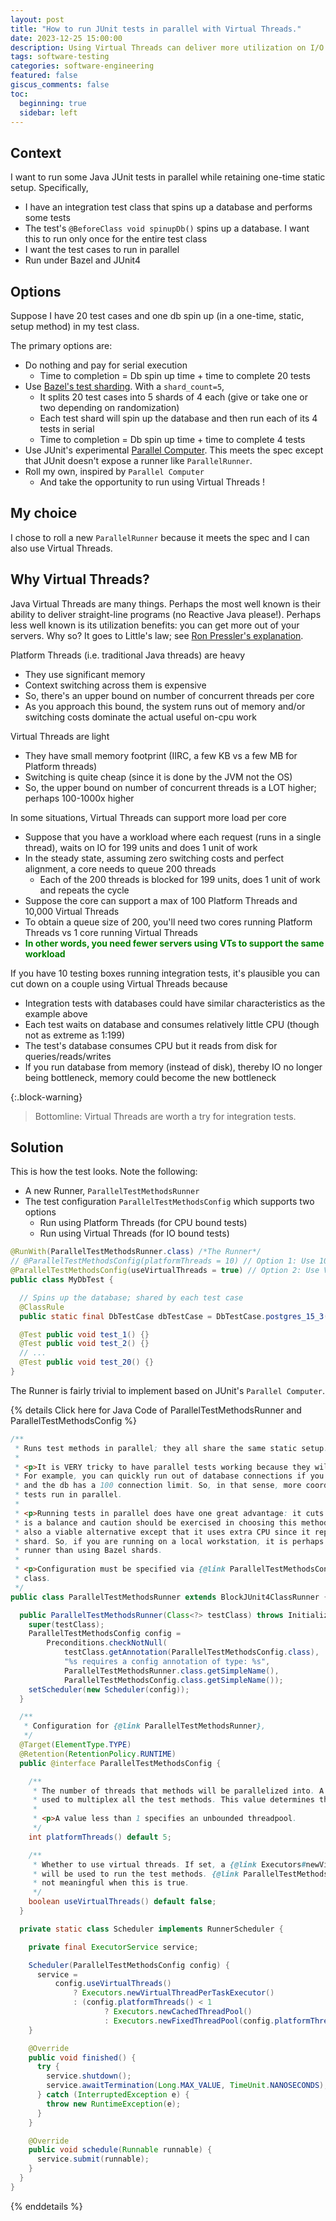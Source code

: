 ```yaml
---
layout: post
title: "How to run JUnit tests in parallel with Virtual Threads."
date: 2023-12-25 15:00:00
description: Using Virtual Threads can deliver more utilization on I/O bound tasks.
tags: software-testing
categories: software-engineering
featured: false
giscus_comments: false
toc:
  beginning: true
  sidebar: left
---
```


## Context

I want to run some Java JUnit tests in parallel while retaining one-time static setup. Specifically,
* I have an integration test class that spins up a database and performs some tests
* The test's `@BeforeClass void spinupDb()` spins up a database. I want this to run only once for the entire test class
* I want the test cases to run in parallel
* Run under Bazel and JUnit4

## Options

Suppose I have 20 test cases and one db spin up (in a one-time, static, setup method) in my test class.

The primary options are:
* Do nothing and pay for serial execution
  * Time to completion = Db spin up time + time to complete 20 tests
* Use [Bazel's test sharding](https://bazel.build/reference/test-encyclopedia#test-sharding). With a `shard_count=5`,
  * It splits 20 test cases into 5 shards of 4 each (give or take one or two depending on randomization)
  * Each test shard will spin up the database and then run each of its 4 tests in serial
  * Time to completion = Db spin up time + time to complete 4 tests
* Use JUnit's experimental [Parallel Computer](https://github.com/junit-team/junit4/blob/main/src/main/java/org/junit/experimental/ParallelComputer.java). This meets the spec except that JUnit doesn't expose a runner like `ParallelRunner`.
* Roll my own, inspired by `Parallel Computer`
  * And take the opportunity to run using Virtual Threads !

## My choice

I chose to roll a new `ParallelRunner` because it meets the spec and I can also use Virtual Threads.

## Why Virtual Threads?

Java Virtual Threads are many things. Perhaps the most well known is their ability to deliver straight-line programs (no Reactive Java please!). Perhaps less well known is its utilization benefits: you can get more out of your servers. Why so? It goes to Little's law; see [Ron Pressler's explanation](https://www.youtube.com/watch?v=YQ6EpIk7KgY).

Platform Threads (i.e. traditional Java threads) are heavy
* They use significant memory 
* Context switching across them is expensive
* So, there's an upper bound on number of concurrent threads per core
* As you approach this bound, the system runs out of memory and/or switching costs dominate the actual useful on-cpu work

Virtual Threads are light
* They have small memory footprint (IIRC, a few KB vs a few MB for Platform threads)
* Switching is quite cheap (since it is done by the JVM not the OS)
* So, the upper bound on number of concurrent threads is a LOT higher; perhaps 100-1000x higher

In some situations, Virtual Threads can support more load per core
* Suppose that you have a workload where each request (runs in a single thread), waits on IO for 199 units and does 1 unit of work
* In the steady state, assuming zero switching costs and perfect alignment, a core needs to queue 200 threads
  * Each of the 200 threads is blocked for 199 units, does 1 unit of work and repeats the cycle
* Suppose the core can support a max of 100 Platform Threads and 10,000 Virtual Threads
* To obtain a queue size of 200, you'll need two cores running Platform Threads vs 1 core running Virtual Threads
* <span style="color:green; font-weight:bold;">In other words, you need fewer servers using VTs to support the same workload</span>

If you have 10 testing boxes running integration tests, it's plausible you can cut down on a couple using Virtual Threads because
* Integration tests with databases could have similar characteristics as the example above
* Each test waits on database and consumes relatively little CPU (though not as extreme as 1:199)
* The test's database consumes CPU but it reads from disk for queries/reads/writes
* If you run database from memory (instead of disk), thereby IO no longer being bottleneck, memory could become the new bottleneck

{:.block-warning}
> Bottomline: Virtual Threads are worth a try for integration tests.


## Solution

This is how the test looks. Note the following:
* A new Runner, `ParallelTestMethodsRunner`
* The test configuration `ParallelTestMethodsConfig` which supports two options
  * Run using Platform Threads (for CPU bound tests)
  * Run using Virtual Threads (for IO bound tests)

```java
@RunWith(ParallelTestMethodsRunner.class) /*The Runner*/
// @ParallelTestMethodsConfig(platformThreads = 10) // Option 1: Use 10 Platform Threads
@ParallelTestMethodsConfig(useVirtualThreads = true) // Option 2: Use Virtual Threads
public class MyDbTest {

  // Spins up the database; shared by each test case
  @ClassRule
  public static final DbTestCase dbTestCase = DbTestCase.postgres_15_3();

  @Test public void test_1() {}
  @Test public void test_2() {}
  // ...
  @Test public void test_20() {}
}
```

The Runner is fairly trivial to implement based on JUnit's `Parallel Computer`.

{% details Click here for Java Code of ParallelTestMethodsRunner and ParallelTestMethodsConfig %}


```java
/**
 * Runs test methods in parallel; they all share the same static setup.
 *
 * <p>It is VERY tricky to have parallel tests working because they will run into resource issues.
 * For example, you can quickly run out of database connections if you have 100 tests in parallel
 * and the db has a 100 connection limit. So, in that sense, more coordination is required to have
 * tests run in parallel.
 *
 * <p>Running tests in parallel does have one great advantage: it cuts down iteration time. So, it
 * is a balance and caution should be exercised in choosing this method. Test sharding in Bazel is
 * also a viable alternative except that it uses extra CPU since it repeats the test setup for each
 * shard. So, if you are running on a local workstation, it is perhaps better to iterate using this
 * runner than using Bazel shards.
 *
 * <p>Configuration must be specified via {@link ParallelTestMethodsConfig} annotation on the test
 * class.
 */
public class ParallelTestMethodsRunner extends BlockJUnit4ClassRunner {

  public ParallelTestMethodsRunner(Class<?> testClass) throws InitializationError {
    super(testClass);
    ParallelTestMethodsConfig config =
        Preconditions.checkNotNull(
            testClass.getAnnotation(ParallelTestMethodsConfig.class),
            "%s requires a config annotation of type: %s",
            ParallelTestMethodsRunner.class.getSimpleName(),
            ParallelTestMethodsConfig.class.getSimpleName());
    setScheduler(new Scheduler(config));
  }

  /**
   * Configuration for {@link ParallelTestMethodsRunner},
   */
  @Target(ElementType.TYPE)
  @Retention(RetentionPolicy.RUNTIME)
  public @interface ParallelTestMethodsConfig {

    /**
     * The number of threads that methods will be parallelized into. A threadpool Executor will be
     * used to multiplex all the test methods. This value determines the size of the threadpool.
     *
     * <p>A value less than 1 specifies an unbounded threadpool.
     */
    int platformThreads() default 5;

    /**
     * Whether to use virtual threads. If set, a {@link Executors#newVirtualThreadPerTaskExecutor()}
     * will be used to run the test methods. {@link ParallelTestMethodsConfig#platformThreads()} is
     * not meaningful when this is true.
     */
    boolean useVirtualThreads() default false;
  }

  private static class Scheduler implements RunnerScheduler {

    private final ExecutorService service;

    Scheduler(ParallelTestMethodsConfig config) {
      service =
          config.useVirtualThreads()
              ? Executors.newVirtualThreadPerTaskExecutor()
              : (config.platformThreads() < 1
                     ? Executors.newCachedThreadPool()
                     : Executors.newFixedThreadPool(config.platformThreads()));
    }

    @Override
    public void finished() {
      try {
        service.shutdown();
        service.awaitTermination(Long.MAX_VALUE, TimeUnit.NANOSECONDS);
      } catch (InterruptedException e) {
        throw new RuntimeException(e);
      }
    }

    @Override
    public void schedule(Runnable runnable) {
      service.submit(runnable);
    }
  }
}

```
{% enddetails %}
